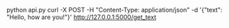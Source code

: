 python api.py
curl -X POST -H "Content-Type: application/json" -d '{"text": "Hello, how are you!"}' http://127.0.0.1:5000/get_text
